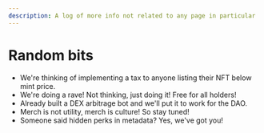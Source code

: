 ```yaml
---
description: A log of more info not related to any page in particular
---
```


# Random bits

* We're thinking of implementing a tax to anyone listing their NFT below mint price.
* We're doing a rave! Not thinking, just doing it! Free for all holders!
* Already built a DEX arbitrage bot and we'll put it to work for the DAO.
* Merch is not utility, merch is culture! So stay tuned!
* Someone said hidden perks in metadata? Yes, we've got you!
